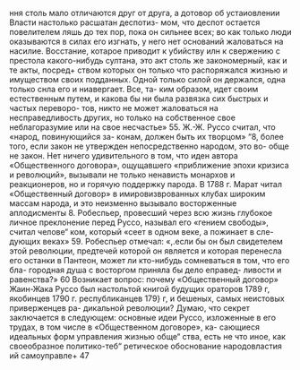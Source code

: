 ння столь мало отличаются друг от друга, а дотовор
об устаиовлении Власти настолько расшатан деспотиз-
мом, что деспот остается повелителем ляшь до тех пор,
пока он сильнее всех; во как только люди оказываются
в силах его изгнать, у него нет оснований жаловаться
на насилие. Восстание, котарое приводит к убийству
илн к свержению с престола какого-нибудь султана,
это акт столь же закономерный, как и те акты, посред+
ством которых он только что распоряжался жизнью и
имуществом своих подданных. Одной только силой он
держался, одна только снла его и ниавергает. Все, та-
ким образом, идет своим естественным путем, и какова
бы ни была развязка сих быстрых и частых переворо-
тов, никто не может жаловаться на несправедливость
других, но только на собственное свое неблагоразумие
или на свое несчастье» 55.
Ж.-Ж. Руссо считал, что «народ, повинующийся за-
конам, должен быть их творцом» “8, более того, если
закон не утвержден непосредственно народом, это во-
обще не закон. Нет ничего удивительного в том, что
иден автора «Общественного договора», ощущавшего
«приближение эпохи кризиса и революций», вызывали
не только ненависть монархов и реакционеров, но и
горячую поддержку парода. В 1788 г. Марат читал
«Общественный договор» в имировизврованных клубах
широким массам народа, и это неизменно вызывало
восторженные аплодисменты 8. Робеспьер, провесший
через всю жизнь глубокое личное преклонение перед
Руссо, называл его «гением свободы», считал челове“
ком, который «сеет в одном веке, а пожинает в сле-
дующих веках» 59. Робеспьер отмечал: «,.если бы он
был свидетелем этой революции, предтечей которой он
является и которая перенесла его останки в Пантеон,
может ли кто-нибудь сомневаться в том, что его бла-
городная душа с восторгом приняла бы дело еправед-
ливости и равенства?» 60
Возникает вопрос: почему «Общественный договор»
Жаин-Жака Руссо был настольтой книгой будущих
ораторов 1789 г, якобинцев 1790 г. республиканцев
179} г, и бешеных, самых неистовых приверженцев ра-
дикальной революции? Думаю, что секрет заключается
в следующем: основные идеи Руссо, изложенные в его
трудах, в том числе в «Общественном договоре», ка-
сающиеся идеальных форм управления жизнью обще“
ства, есть не что иное, как своеобразное политико-теб“
ретическое обоснование народовластия ий самоуправле+
47
